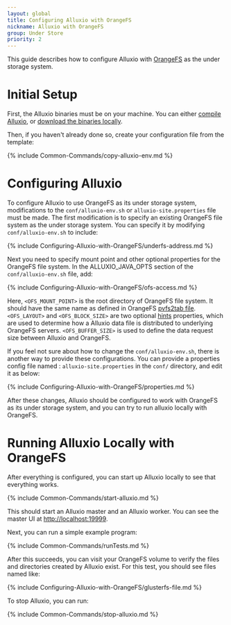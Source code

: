 ```yaml
---
layout: global
title: Configuring Alluxio with OrangeFS
nickname: Alluxio with OrangeFS
group: Under Store
priority: 2
---
```


This guide describes how to configure Alluxio with [OrangeFS](http://www.orangefs.org/) as the under
storage system.

# Initial Setup

First, the Alluxio binaries must be on your machine. You can either
[compile Alluxio](Building-Alluxio-Master-Branch.html), or
[download the binaries locally](Running-Alluxio-Locally.html).

Then, if you haven't already done so, create your configuration file from the template:

{% include Common-Commands/copy-alluxio-env.md %}

# Configuring Alluxio

To configure Alluxio to use OrangeFS as its under storage system, modifications to the `conf/alluxio-env.sh` or `alluxio-site.properties` file must be made. The first modification is to specify an existing OrangeFS file system as the under storage system. You can specify it by modifying `conf/alluxio-env.sh` to include:

{% include Configuring-Alluxio-with-OrangeFS/underfs-address.md %}
    
Next you need to specify mount point and other optional properties for the OrangeFS file system. In the ALLUXIO_JAVA_OPTS section of the `conf/alluxio-env.sh` file, add:

{% include Configuring-Alluxio-with-OrangeFS/ofs-access.md %}
    
Here, `<OFS_MOUNT_POINT>` is the root directory of OrangeFS file system. It should have the same name as defined in OrangeFS [pvfs2tab file](http://docs.orangefs.com/v_2_9/pvfs2tab_File.htm). `<OFS_LAYOUT>` and `<OFS_BLOCK_SIZE>` are two optional [hints](http://www.orangefs.org/trac/orangefs/wiki/Distributions) properties, which are used to determine how a Alluxio data file is distributed to underlying OrangeFS servers. `<OFS_BUFFER_SIZE>` is used to define the data request size between Alluxio and OrangeFS.  

If you feel not sure about how to change the `conf/alluxio-env.sh`, there is another way to provide these configurations. You can provide a properties config file named : `alluxio-site.properties` in the `conf/` directory, and edit it as below:

{% include Configuring-Alluxio-with-OrangeFS/properties.md %}

After these changes, Alluxio should be configured to work with OrangeFS as its under storage system, and you can try to run alluxio locally with OrangeFS.

# Running Alluxio Locally with OrangeFS

After everything is configured, you can start up Alluxio locally to see that everything works.

{% include Common-Commands/start-alluxio.md %}

This should start an Alluxio master and an Alluxio worker. You can see the master UI at
[http://localhost:19999](http://localhost:19999).

Next, you can run a simple example program:

{% include Common-Commands/runTests.md %}

After this succeeds, you can visit your OrangeFS volume to verify the files and directories created
by Alluxio exist. For this test, you should see files named like:

{% include Configuring-Alluxio-with-OrangeFS/glusterfs-file.md %}

To stop Alluxio, you can run:

{% include Common-Commands/stop-alluxio.md %}
